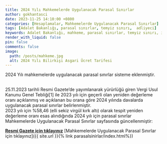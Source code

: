 ```yaml
---
title: 2024 Yılı Mahkemelerde Uygulanacak Parasal Sınırlar
author: gokhantasci
date: 2023-11-25 14:10:00 +0800
categories: [Hesaplamalar, Mahkemelerde Uygulanacak Parasal Sınırlar]
tags: [Adalet Bakanlığı, parasal sınırlar, temyiz sınırı,  adliyeci]
keywords: Adalet Bakanlığı, mahkeme, parasal sınırlar, temyiz sınırı, istinaf sınırı, tek hakim sınırı, ticaret mahkemesi, 2023, adliyeci
render_with_liquid: false
pin: false
comments: false
image:
  path: /posts/mahkeme.jpg
  alt: 2024 Yılı Bilirkişi Asgari Ücret Tarifesi
---
```


2024 Yılı mahkemelerde uygulanacak parasal sınırlar sisteme eklenmiştir. 

<br>25.11.2023 tarihli Resmi Gazete’de yayımlanarak yürürlüğü giren Vergi Usul Kanunu Genel Tebliği[1] ile 2023 yılı için geçerli olan yeniden değerleme oranı açıklanmış ve açıklanan bu orana göre 2024 yılında davalarda uygulanacak parasal sınırlar belirlenmiştir.
<br>2023 yılı için %58,46 (elli sekiz virgül kırk altı) olarak tespit yeniden değerleme oranı esas alındığında 2024 yılı için parasal sınırlar Mahkemelerde Uygulanacak Parasal Sınırlar sayfasında güncellenmiştir:

[**Resmi Gazete için tıklayınız**](https://www.resmigazete.gov.tr/eskiler/2023/12/20231231-3.htm)
[Mahkemelerde Uygulanacak Parasal Sınırlar için tıklayınız]({{ site.url }}{% link parasalsinirlar/index.html%})